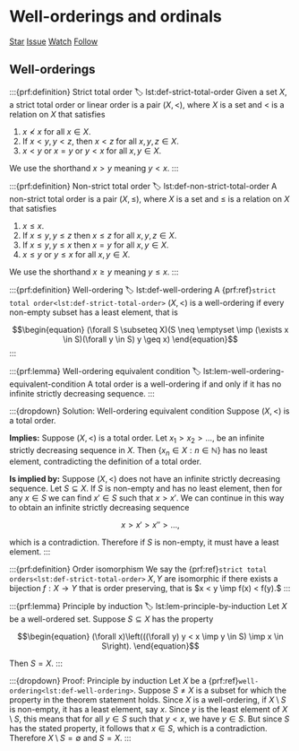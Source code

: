 # Well-orderings and ordinals

<script async defer src="https://buttons.github.io/buttons.js"></script>
<a class="github-button" href="https://github.com/stratisMarkou/random-walks" data-color-scheme="no-preference: light; light: light; dark: dark;" data-icon="octicon-star" data-size="large" aria-label="Star stratisMarkou/random-walks on GitHub">Star</a>
<a class="github-button" href="https://github.com/stratisMarkou/random-walks/issues" data-color-scheme="no-preference: light; light: light; dark: dark;" data-icon="octicon-issue-opened" data-size="large" aria-label="Issue stratisMarkou/random-walks on GitHub">Issue</a>
<a class="github-button" href="https://github.com/stratisMarkou/random-walks/subscription" data-color-scheme="no-preference: light; light: light; dark: dark;" data-icon="octicon-eye" data-size="large" aria-label="Watch stratisMarkou/random-walks on GitHub">Watch</a>
<a class="github-button" href="https://github.com/stratisMarkou" data-color-scheme="no-preference: light; light: light; dark: dark;" data-size="large" aria-label="Follow @stratisMarkou on GitHub">Follow</a>

$\newcommand{\vd}{\vdash}$
$\newcommand{\dvd}{\models}$
$\newcommand{\imp}{\Rightarrow}$


## Well-orderings

:::{prf:definition} Strict total order
:label: lst:def-strict-total-order
Given a set $X,$ a strict total order or linear order is a pair $(X, <),$ where $X$ is a set and $<$ is a relation on $X$ that satisfies

1. $x \not < x$ for all $x \in X.$
2. If $x < y, y < z,$ then $x < z$ for all $x, y, z \in X.$
3. $x < y$ or $x = y$ or $y < x$ for all $x, y \in X.$

We use the shorthand $x > y$ meaning $y < x.$
:::

:::{prf:definition} Non-strict total order
:label: lst:def-non-strict-total-order
A non-strict total order is a pair $(X, \leq),$ where $X$ is a set and $\leq$ is a relation on $X$ that satisfies

1. $x \leq x.$
2. If $x \leq y, y \leq z$ then $x \leq z$ for all $x, y, z \in X.$
3. If $x \leq y, y \leq x$ then $x = y$ for all $x, y \in X.$
4. $x \leq y$ or $y \leq x$ for all $x, y \in X.$

We use the shorthand $x \geq y$ meaning $y \leq x.$
:::

:::{prf:definition} Well-ordering
:label: lst:def-well-ordering
A {prf:ref}`strict total order<lst:def-strict-total-order>` $(X, <)$ is a well-ordering if every non-empty subset has a least element, that is

$$\begin{equation}
(\forall S \subseteq X)(S \neq \emptyset \imp (\exists x \in S)(\forall y \in S) y \geq x)
\end{equation}$$
:::


:::{prf:lemma} Well-ordering equivalent condition
:label: lst:lem-well-ordering-equivalent-condition
A total order is a well-ordering if and only if it has no infinite strictly decreasing sequence.
:::

:::{dropdown} Solution: Well-ordering equivalent condition
Suppose $(X, <)$ is a total order.

__Implies:__
Suppose $(X, <)$ is a total order.
Let $x_1 > x_2 > \dots,$ be an infinite strictly decreasing sequence in $X.$
Then $\{x_n \in X: n \in \mathbb{N}\}$ has no least element, contradicting the definition of a total order.

__Is implied by:__
Suppose $(X, <)$ does not have an infinite strictly decreasing sequence.
Let $S \subseteq X.$
If $S$ is non-empty and has no least element, then for any $x \in S$ we can find $x' \in S$ such that $x > x'.$
We can continue in this way to obtain an infinite strictly decreasing sequence

$$\begin{equation}
x > x' > x'' > \dots,
\end{equation}$$

which is a contradiction.
Therefore if $S$ is non-empty, it must have a least element.
:::

:::{prf:definition} Order isomorphism
We say the {prf:ref}`strict total orders<lst:def-strict-total-order>` $X, Y$ are isomorphic if there exists a bijection $f: X \to Y$ that is order preserving, that is $x < y \imp f(x) < f(y).$
:::

:::{prf:lemma} Principle by induction
:label: lst:lem-principle-by-induction
Let $X$ be a well-ordered set.
Suppose $S \subseteq X$ has the property

$$\begin{equation}
(\forall x)\left(((\forall y) y < x \imp y \in S) \imp x \in S\right).
\end{equation}$$

Then $S = X.$
:::

:::{dropdown} Proof: Principle by induction
Let $X$ be a {prf:ref}`well-ordering<lst:def-well-ordering>`.
Suppose $S \neq X$ is a subset for which the property in the theorem statement holds.
Since $X$ is a well-ordering, if $X \setminus S$ is non-empty, it has a least element, say $x.$
Since $y$ is the least element of $X \setminus S,$ this means that for all $y \in S$ such that $y < x,$ we have $y \in S.$
But since $S$ has the stated property, it follows that $x \in S,$ which is a contradiction.
Therefore $X \setminus S = \emptyset$ and $S = X.$
:::


<!-- $$\begin{equation}
\end{equation}$$

$$\begin{align}
\end{align}$$

:::{prf:definition} 
:label: lst:def-
:::

:::{prf:lemma} 
:label: lst:lem-
:::

:::{prf:theorem} 
:label: lst:thm-
::: -->
